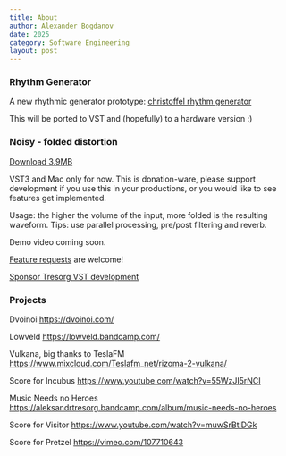 ```yaml
---
title: About
author: Alexander Bogdanov
date: 2025
category: Software Engineering
layout: post
---
```


### Rhythm Generator

A new rhythmic generator prototype: [christoffel rhythm generator](https://visualex.github.io/rhythms/christoffel.html)

This will be ported to VST and (hopefully) to a hardware version :)

### Noisy - folded distortion

[Download 3.9MB](https://tresorg.com/vst/Noisy.vst3.zip)

VST3 and Mac only for now. This is donation-ware, please support development if you use this in your productions, or you would like to see features get implemented.

Usage: the higher the volume of the input, more folded is the resulting waveform. Tips: use parallel processing, pre/post filtering and reverb.

Demo video coming soon.

[Feature requests](https://github.com/tresorg/tresorg.github.io/issues) are welcome!

[Sponsor Tresorg VST development](https://buy.stripe.com/9AQfZt4B6frAeUUaEE)


### Projects

Dvoinoi
https://dvoinoi.com/

Lowveld
https://lowveld.bandcamp.com/

Vulkana, big thanks to TeslaFM
https://www.mixcloud.com/Teslafm_net/rizoma-2-vulkana/

Score for Incubus
https://www.youtube.com/watch?v=55WzJI5rNCI

Music Needs no Heroes
https://aleksandrtresorg.bandcamp.com/album/music-needs-no-heroes

Score for Visitor
https://www.youtube.com/watch?v=muwSrBtlDGk

Score for Pretzel
https://vimeo.com/107710643





